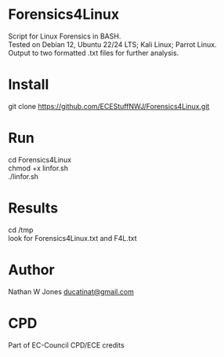 # Forensics4Linux
 Script for Linux Forensics in BASH.  
 Tested on Debian 12, Ubuntu 22/24 LTS; Kali Linux; Parrot Linux.  
 Output to two formatted .txt files for further analysis.

# Install
git clone https://github.com/ECEStuffNWJ/Forensics4Linux.git

# Run
cd Forensics4Linux   
chmod +x linfor.sh    
./linfor.sh 

# Results
cd /tmp  
look for Forensics4Linux.txt and F4L.txt  

# Author
Nathan W Jones ducatinat@gmail.com

# CPD
Part of EC-Council CPD/ECE credits
 
